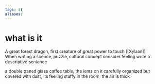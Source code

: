 ```yaml
---
tags: []
aliases:
---
```


 # what is it
A great forest dragon, first creature of great power to touch [[Xylaan]]
When writing a scence, puzzle, cultural concept consider feeling 
write a descriptive sentance

a double paned glass coffee table, the iems on it carefully organized but covered with dust, its feeling stuffy in the room, the air is thick

